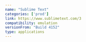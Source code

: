 ```yaml
---
name: "Sublime Text"
categories: ['prod']
link: https://www.sublimetext.com/3
compatibility: emulation
versionFrom: "Build 4152"
type: applications
---
```


